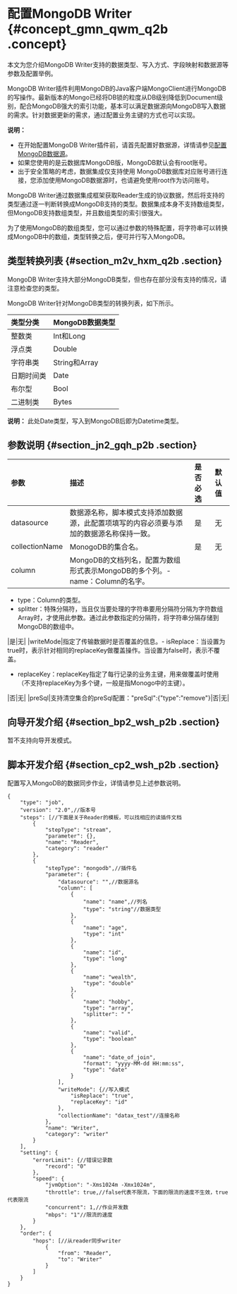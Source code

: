 # 配置MongoDB Writer {#concept_gmn_qwm_q2b .concept}

本文为您介绍MongoDB Writer支持的数据类型、写入方式、字段映射和数据源等参数及配置举例。

MongoDB Writer插件利用MongoDB的Java客户端MongoClient进行MongoDB的写操作。最新版本的Mongo已经将DB锁的粒度从DB级别降低到Document级别，配合MongoDB强大的索引功能，基本可以满足数据源向MongoDB写入数据的需求。针对数据更新的需求，通过配置业务主键的方式也可以实现。

**说明：** 

-   在开始配置MongoDB Writer插件前，请首先配置好数据源，详情请参见[配置MongoDB数据源](intl.zh-CN/使用指南/数据集成/数据源配置/配置MongoDB数据源.md#)。
-   如果您使用的是云数据库MongoDB版，MongoDB默认会有root账号。
-   出于安全策略的考虑，数据集成仅支持使用 MongoDB数据库对应账号进行连接，您添加使用MongoDB数据源时，也请避免使用root作为访问账号。

MongoDB Writer通过数据集成框架获取Reader生成的协议数据，然后将支持的类型通过逐一判断转换成MongoDB支持的类型。数据集成本身不支持数组类型，但MongoDB支持数组类型，并且数组类型的索引很强大。

为了使用MongoDB的数组类型，您可以通过参数的特殊配置，将字符串可以转换成MongoDB中的数组，类型转换之后，便可并行写入MongoDB。

## 类型转换列表 {#section_m2v_hxm_q2b .section}

MongoDB Writer支持大部分MongoDB类型，但也存在部分没有支持的情况，请注意检查您的类型。

MongoDB Writer针对MongoDB类型的转换列表，如下所示。

|类型分类|MongoDB数据类型|
|:---|:----------|
|整数类|Int和Long|
|浮点类|Double|
|字符串类|String和Array|
|日期时间类|Date|
|布尔型|Bool|
|二进制类|Bytes|

**说明：** 此处Date类型，写入到MongoDB后即为Datetime类型。

## 参数说明 {#section_jn2_gqh_p2b .section}

|参数|描述|是否必选|默认值|
|:-|:-|:---|:--|
|datasource|数据源名称，脚本模式支持添加数据源，此配置项填写的内容必须要与添加的数据源名称保持一致。|是|无|
|collectionName|MonogoDB的集合名。|是|无|
|column|MongoDB的文档列名，配置为数组形式表示MongoDB的多个列。-   name：Column的名字。
-   type：Column的类型。
-   splitter：特殊分隔符，当且仅当要处理的字符串要用分隔符分隔为字符数组Array时，才使用此参数。通过此参数指定的分隔符，将字符串分隔存储到MongoDB的数组中。

|是|无|
|writeMode|指定了传输数据时是否覆盖的信息。-   isReplace：当设置为true时，表示针对相同的replaceKey做覆盖操作。当设置为false时，表示不覆盖。
-   replaceKey：replaceKey指定了每行记录的业务主键，用来做覆盖时使用（不支持replaceKey为多个键，一般是指Monogo中的主键）。

|否|无|
|preSql|支持清空集合的preSql配置："preSql":\{"type":"remove"\}|否|无|

## 向导开发介绍 {#section_bp2_wsh_p2b .section}

暂不支持向导开发模式。

## 脚本开发介绍 {#section_cp2_wsh_p2b .section}

配置写入MongoDB的数据同步作业，详情请参见上述参数说明。

```language-json
{
    "type": "job",
    "version": "2.0",//版本号
    "steps": [//下面是关于Reader的模板，可以找相应的读插件文档
        {
            "stepType": "stream",
            "parameter": {},
            "name": "Reader",
            "category": "reader"
        },
        {
            "stepType": "mongodb",//插件名
            "parameter": {
                "datasource": "",//数据源名
                "column": [
                    {
                        "name": "name",//列名
                        "type": "string"//数据类型
                    },
                    {
                        "name": "age",
                        "type": "int"
                    },
                    {
                        "name": "id",
                        "type": "long"
                    },
                    {
                        "name": "wealth",
                        "type": "double"
                    },
                    {
                        "name": "hobby",
                        "type": "array",
                        "splitter": " "
                    },
                    {
                        "name": "valid",
                        "type": "boolean"
                    },
                    {
                        "name": "date_of_join",
                        "format": "yyyy-MM-dd HH:mm:ss",
                        "type": "date"
                    }
                ],
                "writeMode": {//写入模式
                    "isReplace": "true",
                    "replaceKey": "id"
                },
                "collectionName": "datax_test"//连接名称
            },
            "name": "Writer",
            "category": "writer"
        }
    ],
    "setting": {
        "errorLimit": {//错误记录数
            "record": "0"
        },
        "speed": {
            "jvmOption": "-Xms1024m -Xmx1024m",
            "throttle": true,//false代表不限流，下面的限流的速度不生效，true代表限流
            "concurrent": 1,//作业并发数
            "mbps": "1"//限流的速度
        }
    },
    "order": {
        "hops": [//从reader同步writer
            {
                "from": "Reader",
                "to": "Writer"
            }
        ]
    }
}
```

